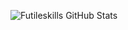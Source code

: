 ![Futileskills GitHub Stats](https://github-readme-stats-six-phi-55.vercel.app/api?username=futileskills&show_icons=true&theme=onedark)
